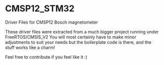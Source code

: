 # CMSP12_STM32
Driver Files for CMSP12 Bosch magnetometer

These driver files were extracted from a much bigger project running under FreeRTOS/CMSIS_V2
You will most certainly have to make minor adjustments to suit your needs but the boilerplate code is there, and the stuff works like a charm!

Feel free to contribute if you feel like it :)

